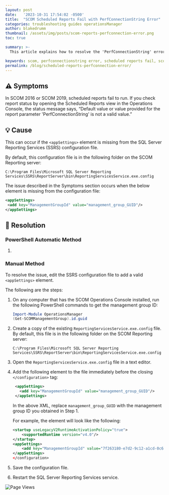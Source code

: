 ```yaml
---
layout: post
date:   '2023-10-31 17:54:02 -0500'
title:  "SCOM Scheduled Reports Fail with PerfConnectionString Error"
categories: troubleshooting guides operationsManager
author: blakedrumm
thumbnail: /assets/img/posts/scom-reports-perfconnection-error.png
toc: true

summary: >-
  This article explains how to resolve the 'PerfConnectionString' error that occurs when running scheduled reports in SCOM 2016 or SCOM 2019.

keywords: scom, perfconnectionstring error, scheduled reports fail, scom 2016, scom 2019
permalink: /blog/scheduled-reports-perfconnection-error/
---
```


## :warning: Symptoms

In SCOM 2016 or SCOM 2019, scheduled reports fail to run. If you check report status by opening the Scheduled Reports view in the Operations Console, the status message says, “Default value or value provided for the report parameter 'PerfConnectionString' is not a valid value.”

## :bulb: Cause

This can occur if the `<appSettings>` element is missing from the SQL Server Reporting Services (SSRS) configuration file.

By default, this configuration file is in the following folder on the SCOM Reporting server:

`C:\Program Files\Microsoft SQL Server Reporting Services\SSRS\ReportServer\bin\ReportingServicesService.exe.config`

The issue described in the Symptoms section occurs when the below element is missing from the configuration file:

   ```xml
  <appSettings>
  	<add key="ManagementGroupId" value="management_group_GUID"/>
  </appSettings>
   ```

## :wrench: Resolution

### PowerShell Automatic Method
1. 

### Manual Method
To resolve the issue, edit the SSRS configuration file to add a valid `<appSettings>` element.

The following are the steps:

1. On any computer that has the SCOM Operations Console installed, run the following PowerShell commands to get the management group ID:

   ```powershell
   Import-Module OperationsManager
   (Get-SCOMManagementGroup).id.guid
   ```

2. Create a copy of the existing `ReportingServicesService.exe.config` file. By default, this file is in the following folder on the SCOM Reporting server:

   `C:\Program Files\Microsoft SQL Server Reporting Services\SSRS\ReportServer\bin\ReportingServicesService.exe.config`

3. Open the `ReportingServicesService.exe.config` file in a text editor.
4. Add the following element to the file immediately before the closing `</configuration>` tag:

   ```xml
    <appSettings>
      <add key="ManagementGroupId" value="management_group_GUID"/>
    </appSettings>
   ```

   In the above XML, replace `management_group_GUID` with the management group ID you obtained in Step 1.

   For example, the element will look like the following:

    ```xml
    <startup useLegacyV2RuntimeActivationPolicy="true">
    	<supportedRuntime version="v4.0"/>
    </startup>
    <appSettings>
    	<add key="ManagementGroupId" value="7f263180-e7d2-9c12-a1cd-0c6c54a7341c"/>
    </appSettings>
    </configuration>
    ```

5. Save the configuration file.
6. Restart the SQL Server Reporting Services service.

![Page Views](https://counter.blakedrumm.com/count/tag.svg?url=blakedrumm.com/blog/scheduled-reports-perfconnection-error/)

<!--
## Welcome to GitHub Pages

You can use the [editor on GitHub](https://github.com/blakedrumm/SCOM-Scripts-and-SQL/edit/master/docs/index.md) to maintain and preview the content for your website in Markdown files.

Whenever you commit to this repository, GitHub Pages will run [Jekyll](https://jekyllrb.com/) to rebuild the pages in your site, from the content in your Markdown files.

### Markdown

Markdown is a lightweight and easy-to-use syntax for styling your writing. It includes conventions for

```markdown
Syntax highlighted code block

# Header 1
## Header 2
### Header 3

- Bulleted
- List

1. Numbered
2. List

**Bold** and _Italic_ and `Code` text

[Link](url) and ![Image](src)
```

For more details see [GitHub Flavored Markdown](https://guides.github.com/features/mastering-markdown/).

### Jekyll Themes

Your Pages site will use the layout and styles from the Jekyll theme you have selected in your [repository settings](https://github.com/blakedrumm/SCOM-Scripts-and-SQL/settings/pages). The name of this theme is saved in the Jekyll `_config.yml` configuration file.

### Support or Contact

Having trouble with Pages? Check out our [documentation](https://docs.github.com/categories/github-pages-basics/) or [contact support](https://support.github.com/contact) and we’ll help you sort it out.

Tip:
To add auto-size pictures:
![/assets/img/posts/example.jpg](/assets/img/posts/example.jpg){:class="img-fluid"}
-->
